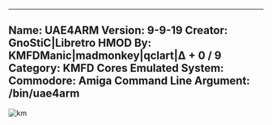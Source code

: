 -----------------------
Name: UAE4ARM
Version: 9-9-19
Creator: GnoStiC|Libretro
HMOD By: KMFDManic|madmonkey|qclart|∆ + 0 / 9
Category: KMFD Cores
Emulated System: Commodore: Amiga
Command Line Argument: /bin/uae4arm
-----------------------
![km](https://i.imgur.com/wAmnkCX.png)
